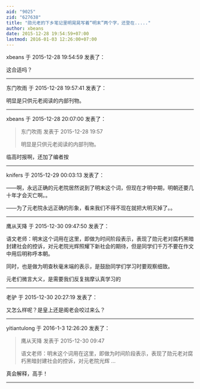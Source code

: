 ```yaml
---
aid: "9025"
zid: "627638"
title: "勋元老的下乡笔记里明晃晃写着“明末”两个字，还登在....."
author: xbeans
date: 2015-12-28 19:54:59+07:00
lastmod: 2016-01-03 12:26:00+07:00
---
```


xbeans 于 2015-12-28 19:54:59 发表了：

这合适吗？

---

东门吹雨 于 2015-12-28 19:57:41 发表了：

明显是只供元老阅读的内部刊物。

---

xbeans 于 2015-12-28 20:07:00 发表了：

> 东门吹雨 发表于 2015-12-28 19:57
>
> 明显是只供元老阅读的内部刊物。

临高时报啊，还加了编者按

---

knifers 于 2015-12-29 00:03:13 发表了：

——啊，永远正确的元老院居然说到了明末这个词，但现在才明中期，明朝还要几十年才会灭亡啊。。

——为了元老院永远正确的形象，看来我们不得不现在就把大明灭掉了。。

---

鹰从天降 于 2015-12-30 09:47:50 发表了：

语文老师：明末这个词用在这里，即做为时间阶段表示，表现了勋元老对腐朽黑暗封建社会的控诉，对元老院光辉照耀下新社会的期待，但是同学们千万不要在作文中用后明称呼本朝。

同时，也是做为明查秋毫末端的表示，是鼓励同学们学习时要观察细致。

元老们微言大义，是需要我们反复揣摩认真学习的

---

老驴 于 2015-12-30 20:27:19 发表了：

又怎么样呢？是皇上还是阁老会咬过来么？

---

yitiantulong 于 2016-1-3 12:26:20 发表了：

> 鹰从天降 发表于 2015-12-30 09:47
>
> 语文老师：明末这个词用在这里，即做为时间阶段表示，表现了勋元老对腐朽黑暗封建社会的控诉，对元老院光辉 ...

真会解释，高手！

---
